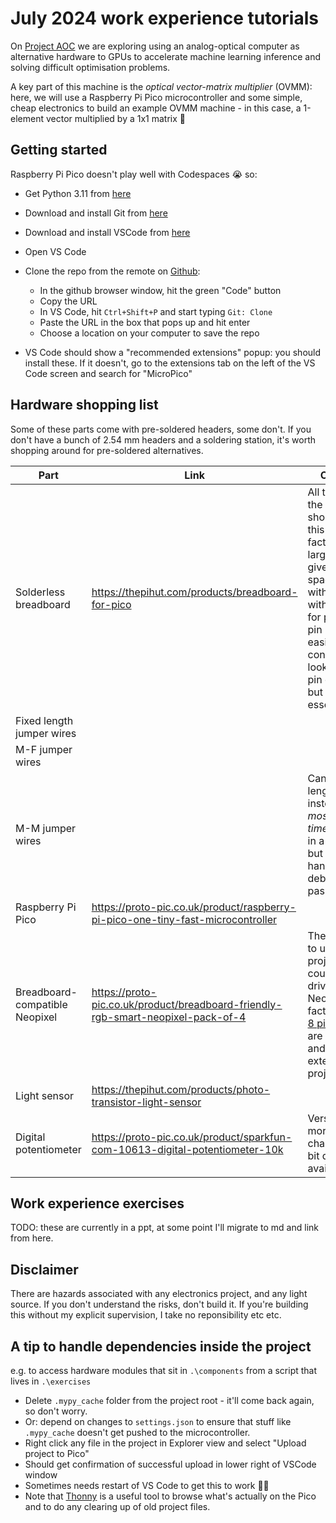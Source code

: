 
# July 2024 work experience tutorials

On [Project AOC](https://www.microsoft.com/en-us/research/project/aim/) we are exploring using an analog-optical computer as alternative hardware to GPUs to accelerate machine learning inference and solving difficult optimisation problems. 


A key part of this machine is the *optical vector-matrix multiplier* (OVMM): here, we will use a Raspberry Pi Pico microcontroller and some simple, cheap electronics to build an example OVMM machine - in this case, a 1-element vector multiplied by a 1x1 matrix 🙂

## Getting started
Raspberry Pi Pico doesn't play well with Codespaces 😭 so:
* Get Python 3.11 from [here](https://apps.microsoft.com/detail/9nrwmjp3717k?hl=en-us&gl=GB)
* Download and install Git from [here](https://git-scm.com/download/win)
* Download and install VSCode from [here](https://code.visualstudio.com/Download)
* Open VS Code
* Clone the repo from the remote on [Github](https://github.com/dougkelly88/pipico-ovmm):
    
    * In the github browser window, hit the green "Code" button
    * Copy the URL
    * In VS Code, hit `Ctrl+Shift+P` and start typing `Git: Clone`
    * Paste the URL in the box that pops up and hit enter
    * Choose a location on your computer to save the repo
    
* VS Code should show a "recommended extensions" popup: you should install these. If it doesn't, go to the extensions tab on the left of the VS Code screen and search for "MicroPico"

## Hardware shopping list

Some of these parts come with pre-soldered headers, some don't. If you don't have a bunch of 2.54 mm headers and a soldering station, it's worth shopping around for pre-soldered alternatives. 

| Part | Link | Comment |
| --- | --- | --- |
| Solderless breadboard | https://thepihut.com/products/breadboard-for-pico | All the bits for the project should fit on this form factor, but a larger board gives more space to work with. Version with markup for pico makes pin placement easier without constantly looking at the pin diagram, but isn't essential. |
| Fixed length jumper wires | | |
| M-F jumper wires | | |
| M-M jumper wires | | Can use fixed length wires instead, which *most of the time* will result in a tidier build, but these are handy for debugging/first pass. |
| Raspberry Pi Pico | https://proto-pic.co.uk/product/raspberry-pi-pico-one-tiny-fast-microcontroller | |
| Breadboard-compatible Neopixel | https://proto-pic.co.uk/product/breadboard-friendly-rgb-smart-neopixel-pack-of-4 | These are nice to use in this project, but could equally drive other Neopixel form factors: these [8 pixel sticks](https://thepihut.com/products/adafruit-neopixel-stick-8-x-5050-rgbw-leds-natural-white-4500k) are pretty neat, and a way to extend the project. | 
| Light sensor | https://thepihut.com/products/photo-transistor-light-sensor | |
| Digital potentiometer | https://proto-pic.co.uk/product/sparkfun-com-10613-digital-potentiometer-10k | Versions with more channels/more bit depth available |

## Work experience exercises
TODO: these are currently in a ppt, at some point I'll migrate to md and link from here. 

## Disclaimer
There are hazards associated with any electronics project, and any light source. If you don't understand the risks, don't build it. If you're building this without my explicit supervision, I take no reponsibility etc etc. 

## A tip to handle dependencies inside the project
e.g. to access hardware modules that sit in `.\components` from a script that lives in `.\exercises`
* Delete `.mypy_cache` folder from the project root - it'll come back again, so don't worry.
* Or: depend on changes to `settings.json` to ensure that stuff like `.mypy_cache` doesn't get pushed to the microcontroller. 
* Right click any file in the project in Explorer view and select "Upload project to Pico"
* Should get confirmation of successful upload in lower right of VSCode window
* Sometimes needs restart of VS Code to get this to work 🤷‍♂️
* Note that [Thonny](https://thonny.org/) is a useful tool to browse what's actually on the Pico and to do any clearing up of old project files.